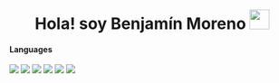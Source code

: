 <h1 align="center">Hola! soy Benjamín Moreno <img src="https://media.giphy.com/media/hvRJCLFzcasrR4ia7z/giphy.gif" width="35"></h1>

<h4> Languages </h4>
<span>
<img src="![.Net](https://img.shields.io/badge/.NET-5C2D91?style=for-the-badge&logo=.net&logoColor=white)">
<img src="https://img.shields.io/badge/CSS3-1572B6?style=for-the-badge&logo=css3&logoColor=white">
<img src="https://img.shields.io/badge/JavaScript-F7DF1E?style=for-the-badge&logo=javascript&logoColor=black">
<img src="https://img.shields.io/badge/Java-ED8B00?style=for-the-badge&logo=java&logoColor=white">
<img src="https://img.shields.io/badge/C-00599C?style=for-the-badge&logo=c&logoColor=white">
<img src="https://img.shields.io/badge/PHP-777BB4?style=for-the-badge&logo=php&logoColor=white">
</span>
